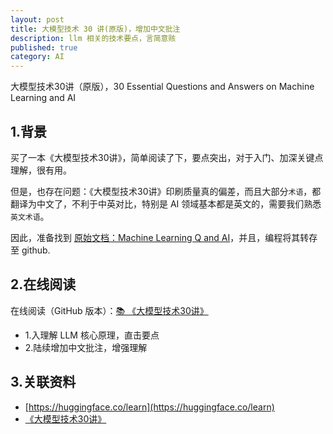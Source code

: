 ```yaml
---
layout: post
title: 大模型技术 30 讲(原版)，增加中文批注
description: llm 相关的技术要点，言简意赅
published: true
category: AI
---
```


大模型技术30讲（原版），30 Essential Questions and Answers on Machine Learning and AI

## 1.背景

买了一本《大模型技术30讲》，简单阅读了下，要点突出，对于入门、加深关键点理解，很有用。

但是，也存在问题：《大模型技术30讲》印刷质量真的偏差，而且大部分`术语`，都翻译为中文了，不利于中英对比，特别是 AI 领域基本都是英文的，需要我们熟悉`英文术语`。


因此，准备找到 [原始文档：Machine Learning Q and AI](https://sebastianraschka.com/books/ml-q-and-ai/)，并且，编程将其转存至 github.


## 2.在线阅读


在线阅读（GitHub 版本）：[📚 《大模型技术30讲》](https://ningg.top/Machine-Learning-Q-and-AI/) 

* 1.入理解 LLM 核心原理，直击要点
* 2.陆续增加中文批注，增强理解








## 3.关联资料

* [https://huggingface.co/learn](https://huggingface.co/learn)
* [《大模型技术30讲》](https://ningg.top/Machine-Learning-Q-and-AI/)


































[NingG]:    http://ningg.github.io  "NingG"










